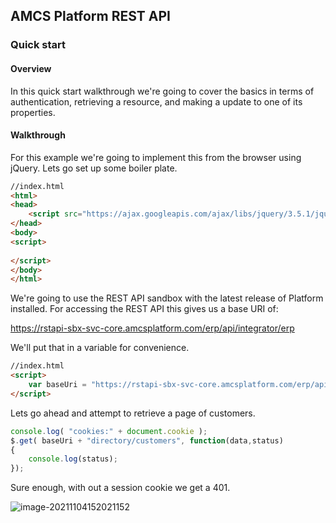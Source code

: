 ## AMCS Platform REST API

### Quick start

#### Overview

In this quick start walkthrough we're going to cover the basics in terms of authentication, retrieving a resource, and making a update to one of its properties.

#### Walkthrough

For this example we're going to implement this from the browser using jQuery. Lets go set up some boiler plate.

```html
//index.html
<html>
<head>
    <script src="https://ajax.googleapis.com/ajax/libs/jquery/3.5.1/jquery.min.js"></script>
</head>
<body>
<script>
    
</script>
</body>
</html> 
```

We're going to use the REST API sandbox with the latest release of Platform installed. For accessing the REST API this gives us a base URI of:

https://rstapi-sbx-svc-core.amcsplatform.com/erp/api/integrator/erp

We'll put that in a variable for convenience.

```html
//index.html
<script>
    var baseUri = "https://rstapi-sbx-svc-core.amcsplatform.com/erp/api/integrator/erp";
</script>
```

Lets go ahead and attempt to retrieve a page of customers.

```javascript
console.log( "cookies:" + document.cookie );
$.get( baseUri + "directory/customers", function(data,status)
{
    console.log(status);
});
```

Sure enough, with out a session cookie we get a 401.

![image-20211104152021152](C:\Users\richard.morris\AppData\Roaming\Typora\typora-user-images\image-20211104152021152.png)

